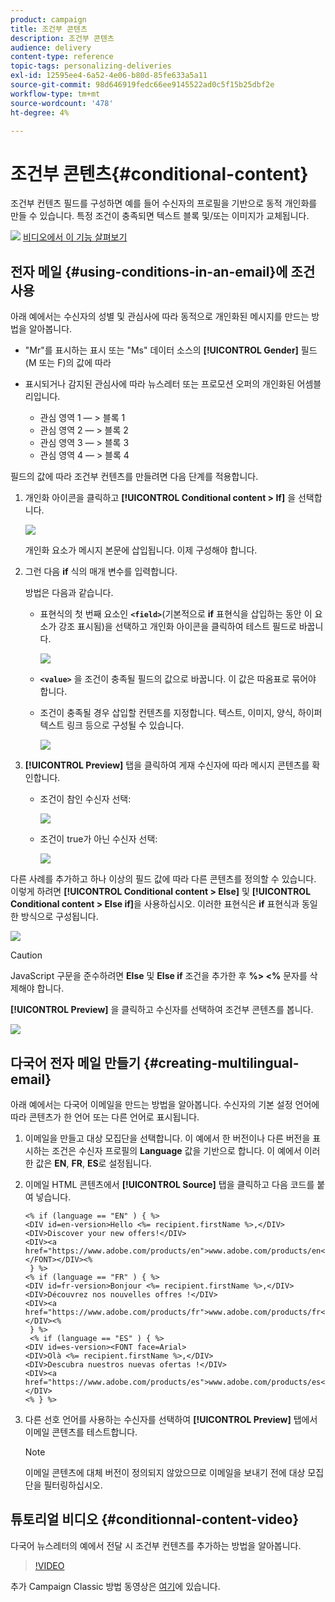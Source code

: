```yaml
---
product: campaign
title: 조건부 콘텐츠
description: 조건부 콘텐츠
audience: delivery
content-type: reference
topic-tags: personalizing-deliveries
exl-id: 12595ee4-6a52-4e06-b80d-85fe633a5a11
source-git-commit: 98d646919fedc66ee9145522ad0c5f15b25dbf2e
workflow-type: tm+mt
source-wordcount: '478'
ht-degree: 4%

---
```


# 조건부 콘텐츠{#conditional-content}

조건부 컨텐츠 필드를 구성하면 예를 들어 수신자의 프로필을 기반으로 동적 개인화를 만들 수 있습니다. 특정 조건이 충족되면 텍스트 블록 및/또는 이미지가 교체됩니다.

![](assets/do-not-localize/how-to-video.png) [비디오에서 이 기능 살펴보기](#conditionnal-content-video)


## 전자 메일 {#using-conditions-in-an-email}에 조건 사용

아래 예에서는 수신자의 성별 및 관심사에 따라 동적으로 개인화된 메시지를 만드는 방법을 알아봅니다.

* &quot;Mr&quot;를 표시하는 표시 또는 &quot;Ms&quot; 데이터 소스의 **[!UICONTROL Gender]** 필드(M 또는 F)의 값에 따라
* 표시되거나 감지된 관심사에 따라 뉴스레터 또는 프로모션 오퍼의 개인화된 어셈블리입니다.

   * 관심 영역 1 — > 블록 1
   * 관심 영역 2 — > 블록 2
   * 관심 영역 3 — > 블록 3
   * 관심 영역 4 — > 블록 4

필드의 값에 따라 조건부 컨텐츠를 만들려면 다음 단계를 적용합니다.

1. 개인화 아이콘을 클릭하고 **[!UICONTROL Conditional content > If]** 을 선택합니다.

   ![](assets/s_ncs_user_conditional_content02.png)

   개인화 요소가 메시지 본문에 삽입됩니다. 이제 구성해야 합니다.

1. 그런 다음 **if** 식의 매개 변수를 입력합니다.

   방법은 다음과 같습니다.

   * 표현식의 첫 번째 요소인 **`<field>`**(기본적으로 **if** 표현식을 삽입하는 동안 이 요소가 강조 표시됨)을 선택하고 개인화 아이콘을 클릭하여 테스트 필드로 바꿉니다.

      ![](assets/s_ncs_user_conditional_content03.png)

   * **`<value>`** 을 조건이 충족될 필드의 값으로 바꿉니다. 이 값은 따옴표로 묶어야 합니다.
   * 조건이 충족될 경우 삽입할 컨텐츠를 지정합니다. 텍스트, 이미지, 양식, 하이퍼텍스트 링크 등으로 구성될 수 있습니다.

      ![](assets/s_ncs_user_conditional_content04.png)

1. **[!UICONTROL Preview]** 탭을 클릭하여 게재 수신자에 따라 메시지 콘텐츠를 확인합니다.

   * 조건이 참인 수신자 선택:

      ![](assets/s_ncs_user_conditional_content05.png)

   * 조건이 true가 아닌 수신자 선택:

      ![](assets/s_ncs_user_conditional_content06.png)

다른 사례를 추가하고 하나 이상의 필드 값에 따라 다른 콘텐츠를 정의할 수 있습니다. 이렇게 하려면 **[!UICONTROL Conditional content > Else]** 및 **[!UICONTROL Conditional content > Else if]**&#x200B;을 사용하십시오. 이러한 표현식은 **if** 표현식과 동일한 방식으로 구성됩니다.

![](assets/s_ncs_user_conditional_content07.png)

>[!CAUTION]
>
>JavaScript 구문을 준수하려면 **Else** 및 **Else if** 조건을 추가한 후 **%> &lt;%** 문자를 삭제해야 합니다.

**[!UICONTROL Preview]** 을 클릭하고 수신자를 선택하여 조건부 콘텐츠를 봅니다.

![](assets/s_ncs_user_conditional_content08.png)

## 다국어 전자 메일 만들기 {#creating-multilingual-email}

아래 예에서는 다국어 이메일을 만드는 방법을 알아봅니다. 수신자의 기본 설정 언어에 따라 콘텐츠가 한 언어 또는 다른 언어로 표시됩니다.

1. 이메일을 만들고 대상 모집단을 선택합니다. 이 예에서 한 버전이나 다른 버전을 표시하는 조건은 수신자 프로필의 **Language** 값을 기반으로 합니다. 이 예에서 이러한 값은 **EN**, **FR**, **ES**&#x200B;로 설정됩니다.
1. 이메일 HTML 콘텐츠에서 **[!UICONTROL Source]** 탭을 클릭하고 다음 코드를 붙여 넣습니다.

   ```
   <% if (language == "EN" ) { %>
   <DIV id=en-version>Hello <%= recipient.firstName %>,</DIV>
   <DIV>Discover your new offers!</DIV>
   <DIV><a href="https://www.adobe.com/products/en">www.adobe.com/products/en</A></FONT></DIV><%
    } %>
   <% if (language == "FR" ) { %>
   <DIV id=fr-version>Bonjour <%= recipient.firstName %>,</DIV>
   <DIV>Découvrez nos nouvelles offres !</DIV>
   <DIV><a href="https://www.adobe.com/products/fr">www.adobe.com/products/fr</A></DIV><%
    } %>
    <% if (language == "ES" ) { %>
   <DIV id=es-version><FONT face=Arial>
   <DIV>Olà <%= recipient.firstName %>,</DIV>
   <DIV>Descubra nuestros nuevas ofertas !</DIV>
   <DIV><a href="https://www.adobe.com/products/es">www.adobe.com/products/es</A></DIV>
   <% } %>
   ```

1. 다른 선호 언어를 사용하는 수신자를 선택하여 **[!UICONTROL Preview]** 탭에서 이메일 콘텐츠를 테스트합니다.

   >[!NOTE]
   >
   >이메일 콘텐츠에 대체 버전이 정의되지 않았으므로 이메일을 보내기 전에 대상 모집단을 필터링하십시오.

## 튜토리얼 비디오 {#conditionnal-content-video}

다국어 뉴스레터의 예에서 전달 시 조건부 컨텐츠를 추가하는 방법을 알아봅니다.

>[!VIDEO](https://video.tv.adobe.com/v/24926?quality=12)

추가 Campaign Classic 방법 동영상은 [여기](https://experienceleague.adobe.com/docs/campaign-classic-learn/tutorials/overview.html?lang=ko)에 있습니다.
